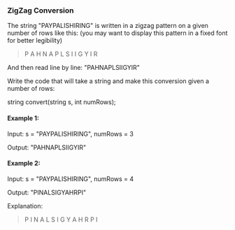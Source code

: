 ### ZigZag Conversion

The string "PAYPALISHIRING" is written in a zigzag pattern on a given number of rows like this: (you may want to display this pattern in a fixed font for better legibility)

> P   A   H   N
A P L S I I G
Y   I   R

And then read line by line: "PAHNAPLSIIGYIR"

Write the code that will take a string and make this conversion given a number of rows:

string convert(string s, int numRows);

#### Example 1:

Input: s = "PAYPALISHIRING", numRows = 3

Output: "PAHNAPLSIIGYIR"

#### Example 2:

Input: s = "PAYPALISHIRING", numRows = 4

Output: "PINALSIGYAHRPI"

Explanation:

> P     I    N
A   L S  I G
Y A   H R
P     I
